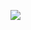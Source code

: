 ![](https://views-counter.vercel.app/badge?pageId=yuiai03&leftColor=000000&rightColor=ff8080&type=daily&label=.)
